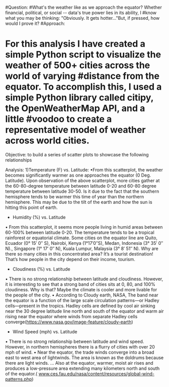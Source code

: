 #Question:
#What's the weather like as we approach the equator? Whether financial, political, or social -- data's true power lies in its ability, I #know what you may be thinking: "Obviously. It gets hotter..."But, if pressed, how would I prove it?
#Approach:
#	For this analysis I have created a simple Python script to visualize the weather of 500+ cities across the 	world of varying #distance from the equator. To accomplish this, I used a simple Python library called 	citipy, the OpenWeatherMap API, and a little #voodoo to create a representative model of weather across world cities.
Objective:
 to build a series of scatter plots to showcase the following relationships

Analysis:
1)Temperature (F) vs. Latitude:
•From this scatterplot, the weather becomes significantly warmer as one approaches the equator (0 Deg. Latitude). Upon observation of the above scatterplot, more cities gather at the 60-80-degree temperature between latitude 0-20 and 60-80 degree temperature between latitude 30-50. Is it due to the fact that the southern hemisphere tends to be warmer this time of year than the northern hemisphere. This may be due to the tilt of the earth and how the sun is hitting this point of earth.


* Humidity (%) vs. Latitude
 
•	From this scatterplot, it seems more people living in humid areas between 60-100% between latitude 0-20. The temperature tends to be a tropical rainforest or equatorial climate. Some cities on the equator line are Quito, Ecuador (0° 15′ 0″ S), Nairobi, Kenya (1°17′0″S), Medan, Indonesia (3° 35′ 0″ N)., Singapore (1° 17′ 0″ N), Kuala Lumpur, Malaysia (3° 8′ 51″ N). Why are there so many cities in this concentrated area? It’s a tourist destination! That’s how people in the city depend on their income, tourism.

* Cloudiness (%) vs. Latitude
 
•	There is no strong relationship between latitude and cloudiness. However, it is interesting to see that a strong band of cities sits at 0, 80, and 100% cloudiness. Why is that? Maybe the climate is cooler and more livable for the people of the city. 
•	According to Cloudy earth, NASA, The band near the equator is a function of the large scale circulation patterns—or Hadley cells—present in the tropics. Hadley cells are defined by cool air sinking near the 30 degree latitude line north and south of the equator and warm air rising near the equator where winds from separate Hadley cells converge(https://www.nasa.gov/image-feature/cloudy-earth)


* Wind Speed (mph) vs. Latitude
 
•	 There is no strong relationship between latitude and wind speed. However, in northern hemispheres there is a flurry of cities with over 20 mph of wind.
•	Near the equator, the trade winds converge into a broad east to west area of lightwinds. The area is known as the doldrums because there are light winds. ... Also at the equator, warmer, moist air rises and produces a low-pressure area extending many kilometers north and south of the equator.( www.ces.fau.edu/nasa/content/resources/global-wind-patterns.php)


